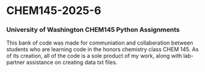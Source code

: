 # CHEM145-2025-6
### University of Washington CHEM145 Python Assignments
This bank of code was made for communiation and collaberation between students who are learning code in the honors chemistry class CHEM 145.
As of its creation, all of the code is a sole product of my work, along with lab-partner assistance on creating data txt files.

